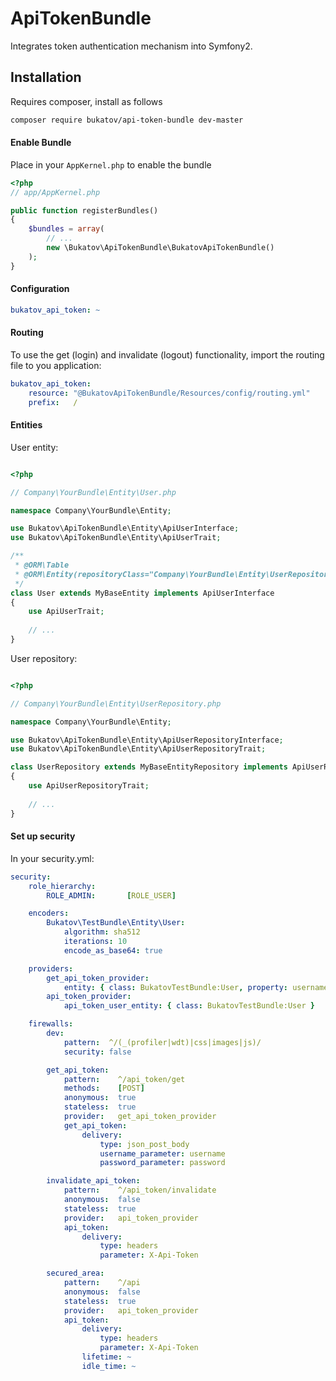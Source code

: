 ApiTokenBundle
=============

Integrates token authentication mechanism into Symfony2.

## Installation

Requires composer, install as follows

```sh
composer require bukatov/api-token-bundle dev-master
```

#### Enable Bundle

Place in your `AppKernel.php` to enable the bundle

```php
<?php
// app/AppKernel.php

public function registerBundles()
{
    $bundles = array(
        // ...
        new \Bukatov\ApiTokenBundle\BukatovApiTokenBundle()
    );
}
```
#### Configuration

```yaml
bukatov_api_token: ~
```

#### Routing

To use the get (login) and invalidate (logout) functionality, import the routing file to you application:

```yaml
bukatov_api_token:
    resource: "@BukatovApiTokenBundle/Resources/config/routing.yml"
    prefix:   /
```

#### Entities

User entity:

````php

<?php

// Company\YourBundle\Entity\User.php

namespace Company\YourBundle\Entity;

use Bukatov\ApiTokenBundle\Entity\ApiUserInterface;
use Bukatov\ApiTokenBundle\Entity\ApiUserTrait;

/**
 * @ORM\Table
 * @ORM\Entity(repositoryClass="Company\YourBundle\Entity\UserRepository")
 */
class User extends MyBaseEntity implements ApiUserInterface
{
    use ApiUserTrait;
    
    // ...
}

````

User repository:

````php

<?php

// Company\YourBundle\Entity\UserRepository.php

namespace Company\YourBundle\Entity;

use Bukatov\ApiTokenBundle\Entity\ApiUserRepositoryInterface;
use Bukatov\ApiTokenBundle\Entity\ApiUserRepositoryTrait;

class UserRepository extends MyBaseEntityRepository implements ApiUserRepositoryInterface
{
    use ApiUserRepositoryTrait;
    
    // ...
}

````

#### Set up security

In your security.yml:

```yml
security:
    role_hierarchy:
        ROLE_ADMIN:       [ROLE_USER]

    encoders:
        Bukatov\TestBundle\Entity\User:
            algorithm: sha512
            iterations: 10
            encode_as_base64: true

    providers:
        get_api_token_provider:
            entity: { class: BukatovTestBundle:User, property: username }
        api_token_provider:
            api_token_user_entity: { class: BukatovTestBundle:User }

    firewalls:
        dev:
            pattern:  ^/(_(profiler|wdt)|css|images|js)/
            security: false

        get_api_token:
            pattern:    ^/api_token/get
            methods:    [POST]
            anonymous:  true
            stateless:  true
            provider:   get_api_token_provider
            get_api_token:
                delivery:
                    type: json_post_body
                    username_parameter: username
                    password_parameter: password

        invalidate_api_token:
            pattern:    ^/api_token/invalidate
            anonymous:  false
            stateless:  true
            provider:   api_token_provider
            api_token:
                delivery:
                    type: headers
                    parameter: X-Api-Token

        secured_area:
            pattern:    ^/api
            anonymous:  false
            stateless:  true
            provider:   api_token_provider
            api_token:
                delivery:
                    type: headers
                    parameter: X-Api-Token
                lifetime: ~
                idle_time: ~
```